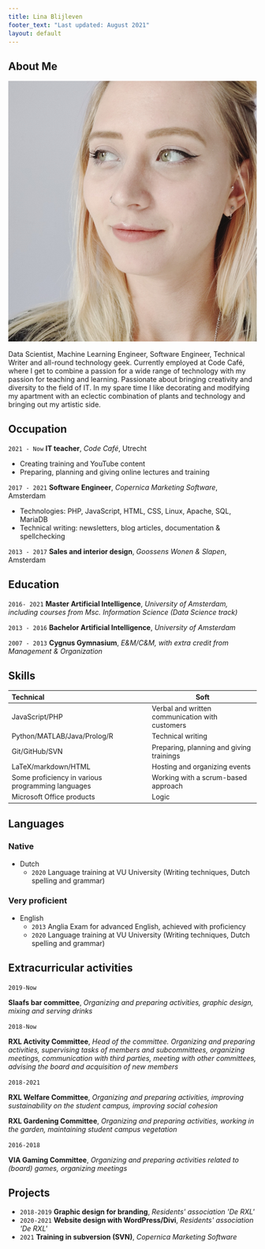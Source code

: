```yaml
---
title: Lina Blijleven
footer_text: "Last updated: August 2021"
layout: default
---
```


## About Me

<img class="profile-picture" src="profile.jpg">

Data Scientist, Machine Learning Engineer, Software Engineer, Technical Writer and all-round technology geek. Currently employed at Code Café, where I get to combine a passion for a wide range of technology with my passion for teaching and learning. Passionate about bringing creativity and diversity to the field of IT. In my spare time I like decorating and modifying my apartment with an eclectic combination of plants and technology and bringing out my artistic side.

## Occupation
`2021 - Now`
**IT teacher**, *Code Café*, Utrecht

- Creating training and YouTube content
- Preparing, planning and giving online lectures and training

`2017 - 2021`
**Software Engineer**, *Copernica Marketing Software*, Amsterdam

- Technologies: PHP, JavaScript, HTML, CSS, Linux, Apache, SQL, MariaDB
- Technical writing: newsletters, blog articles, documentation & spellchecking

`2013 - 2017`
**Sales and interior design**, *Goossens Wonen & Slapen*, Amsterdam

## Education

`2016- 2021`
**Master Artificial Intelligence**, *University of Amsterdam, including courses from Msc. Information Science (Data Science track)*

`2013 - 2016`
**Bachelor Artificial Intelligence**, *University of Amsterdam*

`2007 - 2013`
**Cygnus Gymnasium**, *E&M/C&M, with extra credit from Management & Organization*

## Skills

| Technical                                         | Soft                                            |
| :------------------------------------------------ | ----------------------------------------------- |
| JavaScript/PHP                                    | Verbal and written communication with customers |
| Python/MATLAB/Java/Prolog/R                       | Technical writing                               |
| Git/GitHub/SVN                                    | Preparing, planning and giving trainings        |
| LaTeX/markdown/HTML                               | Hosting and organizing events                   |
| Some proficiency in various programming languages | Working with a scrum-based approach             |
| Microsoft Office products                         | Logic                                           |

## Languages
### Native
- Dutch
  - `2020` Language training at VU University (Writing techniques, Dutch spelling and grammar)

### Very proficient

- English
  - `2013` Anglia Exam for advanced English, achieved with proficiency
  - `2020` Language training at VU University (Writing techniques, Dutch spelling and grammar)

## Extracurricular activities

`2019-Now`

**Slaafs bar committee**, *Organizing and preparing activities, graphic design, mixing and serving drinks*

`2018-Now`

**RXL Activity Committee**, *Head of the committee. Organizing and preparing activities, supervising tasks of members and subcommittees, organizing meetings, communication with third parties, meeting with other committees, advising the board and acquisition of new members*

`2018-2021`

**RXL Welfare Committee**, *Organizing and preparing activities, improving sustainability on the student campus, improving social cohesion*

**RXL Gardening Committee**, *Organizing and preparing activities, working in the garden, maintaining student campus vegetation*

`2016-2018`

**VIA Gaming Committee**, *Organizing and preparing activities related to (board) games, organizing meetings*

## Projects

* `2018-2019` **Graphic design for branding**, *Residents' association 'De RXL'*
* `2020-2021` **Website design with WordPress/Divi**, *Residents' association 'De RXL'*
* `2021` **Training in subversion (SVN)**, *Copernica Marketing Software*
